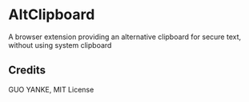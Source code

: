 # AltClipboard

A browser extension providing an alternative clipboard for secure text, without using system clipboard

## Credits

GUO YANKE, MIT License
